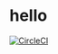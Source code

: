 # hello
[![CircleCI](https://circleci.com/gh/mjallenisu/hello.svg?style=svg)](https://circleci.com/gh/mjallenisu/hello)
